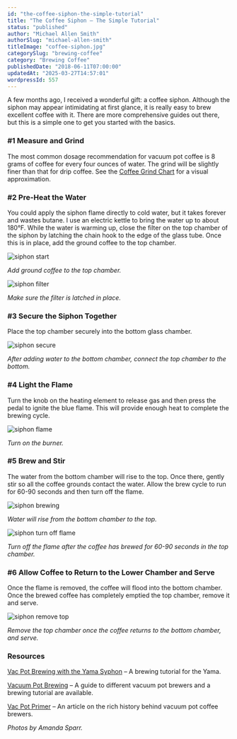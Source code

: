 ```yaml
---
id: "the-coffee-siphon-the-simple-tutorial"
title: "The Coffee Siphon – The Simple Tutorial"
status: "published"
author: "Michael Allen Smith"
authorSlug: "michael-allen-smith"
titleImage: "coffee-siphon.jpg"
categorySlug: "brewing-coffee"
category: "Brewing Coffee"
publishedDate: "2018-06-11T07:00:00"
updatedAt: "2025-03-27T14:57:01"
wordpressId: 557
---
```


A few months ago, I received a wonderful gift: a coffee siphon. Although the siphon may appear intimidating at first glance, it is really easy to brew excellent coffee with it. There are more comprehensive guides out there, but this is a simple one to get you started with the basics.

### #1 Measure and Grind

The most common dosage recommendation for vacuum pot coffee is 8 grams of coffee for every four ounces of water. The grind will be slightly finer than that for drip coffee. See the [Coffee Grind Chart](http://ineedcoffee.com/coffee-grind-chart/) for a visual approximation.

### #2 Pre-Heat the Water

You could apply the siphon flame directly to cold water, but it takes forever and wastes butane. I use an electric kettle to bring the water up to about 180°F. While the water is warming up, close the filter on the top chamber of the siphon by latching the chain hook to the edge of the glass tube. Once this is in place, add the ground coffee to the top chamber.

![siphon start](siphon-start1.jpg)

*Add ground coffee to the top chamber.*

![siphon filter](siphon-filter.jpg)

*Make sure the filter is latched in place.*

### #3 Secure the Siphon Together

Place the top chamber securely into the bottom glass chamber.

![siphon secure](siphone-secure.jpg)

*After adding water to the bottom chamber, connect the top chamber to the bottom.*

### #4 Light the Flame

Turn the knob on the heating element to release gas and then press the pedal to ignite the blue flame. This will provide enough heat to complete the brewing cycle.

![siphon flame](siphon-flame.jpg)

*Turn on the burner.*

### #5 Brew and Stir

The water from the bottom chamber will rise to the top. Once there, gently stir so all the coffee grounds contact the water. Allow the brew cycle to run for 60-90 seconds and then turn off the flame.

![siphon brewing](siphon-brewing.jpg)

*Water will rise from the bottom chamber to the top.*

![siphon turn off flame](siphon-turn-off-flame.jpg)

*Turn off the flame after the coffee has brewed for 60-90 seconds in the top chamber.*

### #6 Allow Coffee to Return to the Lower Chamber and Serve

Once the flame is removed, the coffee will flood into the bottom chamber. Once the brewed coffee has completely emptied the top chamber, remove it and serve.

![siphon remove top](siphon-remove-top.jpg)

*Remove the top chamber once the coffee returns to the bottom chamber, and serve.*

### Resources 

[Vac Pot Brewing with the Yama Syphon](http://ineedcoffee.com/vac-pot-brewing-with-the-yama-syphon/) – A brewing tutorial for the Yama.

[Vacuum Pot Brewing](http://ineedcoffee.com/vacuum-pot-brewing/) – A guide to different vacuum pot brewers and a brewing tutorial are available.

[Vac Pot Primer](http://ineedcoffee.com/vacuum-pot-brewing/) – An article on the rich history behind vacuum pot coffee brewers.

*Photos by Amanda Sparr.*